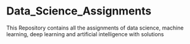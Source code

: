 # Data_Science_Assignments
This Repository contains all the assignments of data science, machine learning, deep learning and artificial intelligence with solutions

